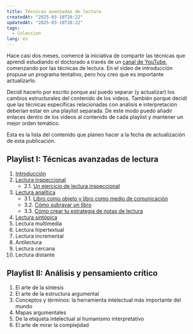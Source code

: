 ```yaml
---
title: Técnicas avanzadas de lectura
createdAt: "2025-03-10T20:22"
updatedAt: "2025-03-10T20:22"
tags:
  - Coleccion
lang: es
---
```


Hace casi dos meses, comencé la iniciativa de compartir las técnicas que aprendí estudiando el doctorado a través de un [canal de YouTube](https://www.youtube.com/@abrahambahez), comenzando por las técnicas de lectura. En el video de introducción propuse un programa tentativo, pero hoy creo que es importante actualizarlo.

Decidí hacerlo por escrito porque así puedo separar (y actualizar) los cambios estructurales del contenido de los videos. También porque decidí que las técnicas específicas relacionadas con análisis e interpretación deberían estar en una playlist separada. De este modo puedo añadir enlaces dentro de los videos al contenido de cada playlist y mantener un mejor orden temático.

Esta es la lista del contenido que planeo hacer a la fecha de actualización de esta publicación.

## Playlist I: Técnicas avanzadas de lectura

1. [Introducción](https://youtu.be/FYhxTOLolwc?feature=shared)
2. [Lectura inspeccional](https://youtu.be/FkDxr7cibGQ?feature=shared)
    * 2.1. [Un ejercicio de lectura inspeccional](https://youtu.be/hprQ5dOR-cM?feature=shared)
3. [Lectura analítica](https://youtu.be/0VivZMX0VNY?feature=shared)
    * 3.1. [Libro como objeto y libro como medio de comunicación](https://youtu.be/TBQkSw1xLFU?feature=shared)
    * 3.2. [Cómo subrayar un libro](https://youtu.be/q6Dw3WFdh08?feature=shared)
    * 3.3. [Cómo crear tu estrategia de notas de lectura](https://youtu.be/L9VW7JkXA6U)
4. [Lectura sintópica](https://youtu.be/3yOOuF59mmo)
5. Lectura multimedia
6. Lectura hipertextual
7. Lectura incremental
8. Antilectura
9. Lectura cercana
10. Lectura distante

## Playlist II: Análisis y pensamiento crítico

1. El arte de la síntesis
2. El arte de la estructura argumental
3. Conceptos y términos: la herramienta intelectual más importante del mundo
4. Mapas argumentales
5. De la etiqueta intelectual al humanismo interpretativo
6. El arte de mirar la complejidad
